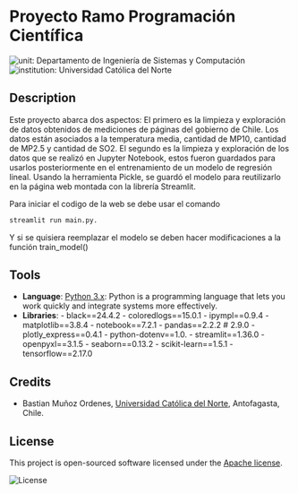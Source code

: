 # Proyecto Ramo Programación Científica

![unit: Departamento de Ingeniería de Sistemas y Computación](https://img.shields.io/badge/course-Departamento%20de%20Ingenier%C3%ADa%20de%20Sistemas%20y%20Computaci%C3%B3n-blue?logo=coursera)
![institution: Universidad Católica del Norte](https://img.shields.io/badge/institution-Universidad%20Cat%C3%B3lica%20del%20Norte-blue?logo=google-scholar)

## Description

Este proyecto abarca dos aspectos: El primero es la limpieza y exploración de datos obtenidos de mediciones de páginas del gobierno de Chile. Los datos están asociados a la temperatura media, cantidad de MP10, cantidad de MP2.5 y cantidad de SO2. El segundo es la limpieza y exploración de los datos que se realizó en Jupyter Notebook, estos fueron guardados para usarlos posteriormente en el entrenamiento de un modelo de regresión lineal. Usando la herramienta Pickle, se guardó el modelo para reutilizarlo en la página web montada con la librería Streamlit.

Para iniciar el codigo de la web se debe usar el comando 
```sh 
streamlit run main.py.
```

Y si se quisiera reemplazar el modelo se deben hacer modificaciones a la función train_model()

## Tools

- **Language**: [Python 3.x](https://www.python.org/): Python is a programming language that lets you work quickly
  and integrate systems more effectively.
- **Libraries**:
      - black==24.4.2
      - coloredlogs==15.0.1
      - ipympl==0.9.4
      - matplotlib==3.8.4
      - notebook==7.2.1
      - pandas==2.2.2 # 2.9.0
      - plotly_express==0.4.1
      - python-dotenv==1.0.
      - streamlit==1.36.0
      - openpyxl==3.1.5
      - seaborn==0.13.2
      - scikit-learn==1.5.1
      - tensorflow==2.17.0

## Credits

- Bastian Muñoz Ordenes, [Universidad Católica del Norte](http://wwww.ucn.cl),
  Antofagasta, Chile.

## License

This project is open-sourced software licensed under the [Apache license](LICENSE).

![License](https://img.shields.io/github/license/godiecl/template)
